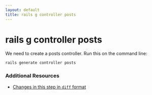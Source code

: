 ```yaml
---
layout: default
title: rails g controller posts
---
```


<h1 id="main">rails g controller posts</h1>

We need to create a posts controller.  Run this on the command line:

```sh
rails generate controller posts
```
### Additional Resources

* [Changes in this step in `diff` format](https://github.com/software-academy/rails_getting_started_bdd/commit/76919d67fa77f900b20c42948b6b8046a38c8d5b)

